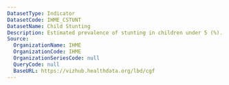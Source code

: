 ```yaml
---
DatasetType: Indicator
DatasetCode: IHME_CSTUNT
DatasetName: Child Stunting
Description: Estimated prevalence of stunting in children under 5 (%).
Source:
  OrganizationName: IHME
  OrganizationCode: IHME
  OrganizationSeriesCode: null
  QueryCode: null
  BaseURL: https://vizhub.healthdata.org/lbd/cgf
---
```


